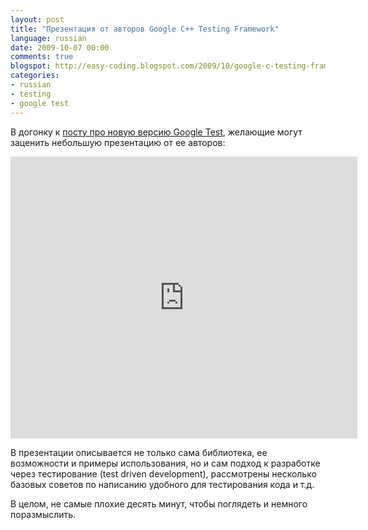 ```yaml
---
layout: post
title: "Презентация от авторов Google C++ Testing Framework"
language: russian
date: 2009-10-07 00:00
comments: true
blogspot: http://easy-coding.blogspot.com/2009/10/google-c-testing-framework.html
categories:
- russian
- testing
- google test
---
```

В догонку к [посту про новую версию Google Test][Google Test Framework 1.4.0], желающие могут заценить небольшую презентацию от ее авторов:

[Google Test Framework 1.4.0]: /blog/russian/2009/10/03/google-test-framework-140/

<iframe src="http://docs.google.com/present/embed?id=dfsbxvm5_0f5s4pvf9&amp;size=m" frameborder="0" width="555" height="451"></iframe>

В презентации описывается не только сама библиотека, ее возможности и примеры использования, но и сам подход к разработке через тестирование (test driven development), рассмотрены несколько базовых советов по написанию удобного для тестирования кода и т.д.

В целом, не самые плохие десять минут, чтобы поглядеть и немного поразмыслить.
